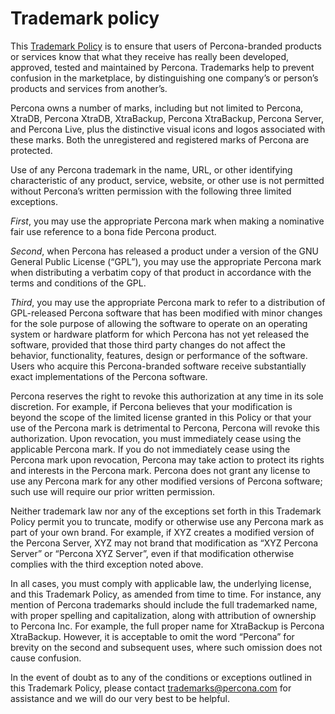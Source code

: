 # Trademark policy

This [Trademark Policy](https://www.percona.com/trademark-policy) is to ensure that users of Percona-branded products or services know that what they receive has really been developed, approved, tested and maintained by Percona. Trademarks help to prevent confusion in the marketplace, by distinguishing one company’s or person’s products and services from another’s.

Percona owns a number of marks, including but not limited to Percona, XtraDB, Percona XtraDB, XtraBackup, Percona XtraBackup, Percona Server, and Percona Live, plus the distinctive visual icons and logos associated with these marks. Both the unregistered and registered marks of Percona are protected.

Use of any Percona trademark in the name, URL, or other identifying characteristic of any product, service, website, or other use is not permitted without Percona’s written permission with the following three limited exceptions.

*First*, you may use the appropriate Percona mark when making a nominative fair use reference to a bona fide Percona product.

*Second*, when Percona has released a product under a version of the GNU General Public License (“GPL”), you may use the appropriate Percona mark when distributing a verbatim copy of that product in accordance with the terms and conditions of the GPL.

*Third*, you may use the appropriate Percona mark to refer to a distribution of GPL-released  Percona software that has been modified with minor changes for the sole purpose of allowing the software to operate on an operating system or hardware platform for which Percona has not yet released the software, provided that those third party changes do not affect the behavior, functionality, features, design or performance of the software. Users who acquire this Percona-branded software receive substantially exact implementations of the Percona software.

Percona reserves the right to revoke this authorization at any time in its sole discretion.  For example, if Percona believes that your modification is beyond the scope of the limited license granted in this Policy or that your use of the Percona mark is detrimental to Percona, Percona will revoke this authorization.  Upon revocation, you must immediately cease using the applicable Percona mark.  If you do not immediately cease using the Percona mark upon revocation, Percona may take action to protect its rights and interests in the Percona mark.  Percona does not grant any license to use any Percona mark for any other modified versions of Percona software; such use will require our prior written permission.

Neither trademark law nor any of the exceptions set forth in this Trademark Policy permit you to truncate, modify or otherwise use any Percona mark as part of your own brand.  For example, if XYZ creates a modified version of the Percona Server, XYZ may not brand that modification as “XYZ Percona Server” or “Percona XYZ Server”, even if that modification otherwise complies with the third exception noted above.

In all cases, you must comply with applicable law, the underlying license, and this Trademark Policy, as amended from time to time.  For instance, any mention of Percona trademarks should include the full trademarked name, with proper spelling and capitalization, along with attribution of ownership to Percona Inc.  For example, the full proper name for XtraBackup is Percona XtraBackup. However, it is acceptable to omit the word “Percona” for brevity on the second and subsequent uses, where such omission does not cause confusion.

In the event of doubt as to any of the conditions or exceptions outlined in this Trademark Policy, please contact [trademarks@percona.com](mailto:trademarks@percona.com) for assistance and we will do our very best to be helpful.
